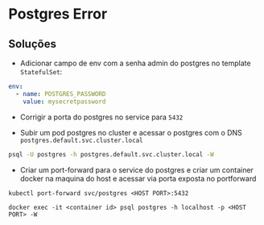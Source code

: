 # Postgres Error

## Soluções

- Adicionar campo de env com a senha admin do postgres no template `StatefulSet`:
``` yaml
env:
  - name: POSTGRES_PASSWORD
    value: mysecretpassword
```

- Corrigir a porta do postgres no service para `5432`

- Subir um pod postgres no cluster e acessar o postgres com o DNS `postgres.default.svc.cluster.local`
``` bash
psql -U postgres -h postgres.default.svc.cluster.local -W
```

- Criar um port-forward para o service do postgres e criar um container docker na maquina do host e acessar via porta exposta no portforward
```
kubectl port-forward svc/postgres <HOST PORT>:5432

docker exec -it <container id> psql postgres -h localhost -p <HOST PORT> -W
```